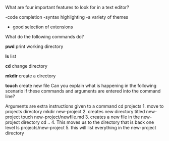 What are four important features to look for in a text editor?

  -code completion
  -syntax highlighting
  -a variety of themes
  - good selection of extensions

What do the following commands do?

**pwd** print working directory

**ls** list

**cd** change directory

**mkdir** create a directory

**touch** create new file
Can you explain what is happening in the following scenario if these commands and arguments are entered into the command line? 

Arguments are extra instructions given to a command
cd projects 
    1. move to projects directory
mkdir new-project
    2. creates new directory titled new-project
touch new-project/newfile.md
    3. creates a new file in the new-project directory
cd ..
    4. This moves us to the directory that is back one level
ls projects/new-project
    5. this will list everything in the new-project directory

